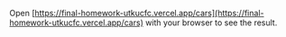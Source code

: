 Open [https://final-homework-utkucfc.vercel.app/cars](https://final-homework-utkucfc.vercel.app/cars) with your browser to see the result.
